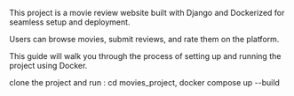 This project is a movie review website built with Django and Dockerized for seamless setup and deployment.

Users can browse movies, submit reviews, and rate them on the platform.

This guide will walk you through the process of setting up and running the project using Docker.


clone the project and run :
    cd movies_project,
    docker compose up --build